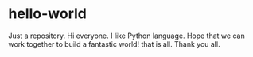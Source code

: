 # hello-world
Just a repository.
Hi everyone. I like Python language. Hope that we can work together to build a fantastic world! that is all. Thank you all.
